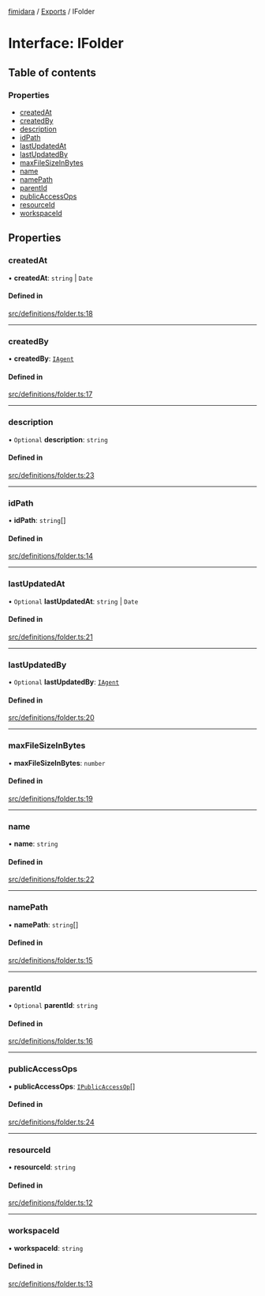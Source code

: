 [fimidara](../README.md) / [Exports](../modules.md) / IFolder

# Interface: IFolder

## Table of contents

### Properties

- [createdAt](IFolder.md#createdat)
- [createdBy](IFolder.md#createdby)
- [description](IFolder.md#description)
- [idPath](IFolder.md#idpath)
- [lastUpdatedAt](IFolder.md#lastupdatedat)
- [lastUpdatedBy](IFolder.md#lastupdatedby)
- [maxFileSizeInBytes](IFolder.md#maxfilesizeinbytes)
- [name](IFolder.md#name)
- [namePath](IFolder.md#namepath)
- [parentId](IFolder.md#parentid)
- [publicAccessOps](IFolder.md#publicaccessops)
- [resourceId](IFolder.md#resourceid)
- [workspaceId](IFolder.md#workspaceid)

## Properties

### createdAt

• **createdAt**: `string` \| `Date`

#### Defined in

[src/definitions/folder.ts:18](https://github.com/softkave/files-js/blob/353a07f/src/definitions/folder.ts#L18)

___

### createdBy

• **createdBy**: [`IAgent`](IAgent.md)

#### Defined in

[src/definitions/folder.ts:17](https://github.com/softkave/files-js/blob/353a07f/src/definitions/folder.ts#L17)

___

### description

• `Optional` **description**: `string`

#### Defined in

[src/definitions/folder.ts:23](https://github.com/softkave/files-js/blob/353a07f/src/definitions/folder.ts#L23)

___

### idPath

• **idPath**: `string`[]

#### Defined in

[src/definitions/folder.ts:14](https://github.com/softkave/files-js/blob/353a07f/src/definitions/folder.ts#L14)

___

### lastUpdatedAt

• `Optional` **lastUpdatedAt**: `string` \| `Date`

#### Defined in

[src/definitions/folder.ts:21](https://github.com/softkave/files-js/blob/353a07f/src/definitions/folder.ts#L21)

___

### lastUpdatedBy

• `Optional` **lastUpdatedBy**: [`IAgent`](IAgent.md)

#### Defined in

[src/definitions/folder.ts:20](https://github.com/softkave/files-js/blob/353a07f/src/definitions/folder.ts#L20)

___

### maxFileSizeInBytes

• **maxFileSizeInBytes**: `number`

#### Defined in

[src/definitions/folder.ts:19](https://github.com/softkave/files-js/blob/353a07f/src/definitions/folder.ts#L19)

___

### name

• **name**: `string`

#### Defined in

[src/definitions/folder.ts:22](https://github.com/softkave/files-js/blob/353a07f/src/definitions/folder.ts#L22)

___

### namePath

• **namePath**: `string`[]

#### Defined in

[src/definitions/folder.ts:15](https://github.com/softkave/files-js/blob/353a07f/src/definitions/folder.ts#L15)

___

### parentId

• `Optional` **parentId**: `string`

#### Defined in

[src/definitions/folder.ts:16](https://github.com/softkave/files-js/blob/353a07f/src/definitions/folder.ts#L16)

___

### publicAccessOps

• **publicAccessOps**: [`IPublicAccessOp`](IPublicAccessOp.md)[]

#### Defined in

[src/definitions/folder.ts:24](https://github.com/softkave/files-js/blob/353a07f/src/definitions/folder.ts#L24)

___

### resourceId

• **resourceId**: `string`

#### Defined in

[src/definitions/folder.ts:12](https://github.com/softkave/files-js/blob/353a07f/src/definitions/folder.ts#L12)

___

### workspaceId

• **workspaceId**: `string`

#### Defined in

[src/definitions/folder.ts:13](https://github.com/softkave/files-js/blob/353a07f/src/definitions/folder.ts#L13)
